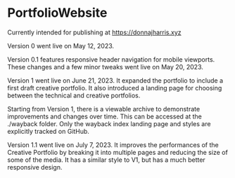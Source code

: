 # PortfolioWebsite

Currently intended for publishing at https://donnajharris.xyz

Version 0 went live on May 12, 2023.

Version 0.1 features responsive header navigation for mobile viewports. These changes and a few minor tweaks went live on May 20, 2023.

Version 1 went live on June 21, 2023. It expanded the portfolio to include a first draft creative portfolio. It also introduced a landing page for choosing between the technical and creative portfolios.

Starting from Version 1, there is a viewable archive to demonstrate improvements and changes over time. This can be accessed at the ./wayback folder. Only the wayback index landing page and styles are explicitly tracked on GitHub.

Version 1.1 went live on July 7, 2023. It improves the performances of the Creative Portfolio by breaking it into multiple pages and reducing the size of some of the media. It has a similar style to V1, but has a much better responsive design.
